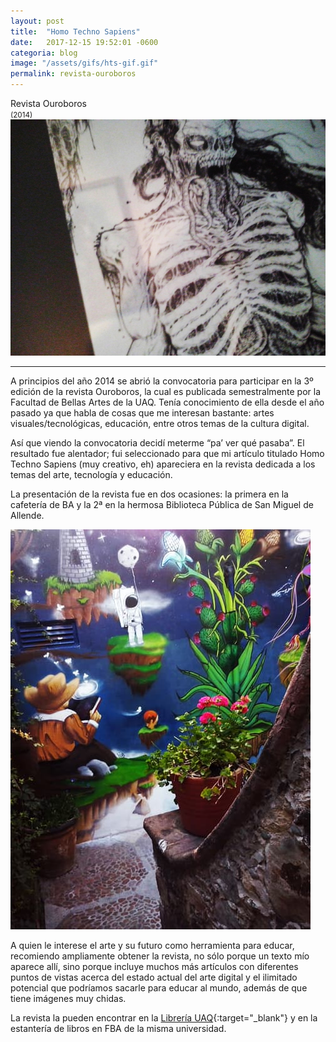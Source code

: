 ```yaml
---
layout: post
title:  "Homo Techno Sapiens"
date:   2017-12-15 19:52:01 -0600
categoria: blog
image: "/assets/gifs/hts-gif.gif"
permalink: revista-ouroboros
---
```

<div class="pb-3">
<div class="display-4 fuente-josefin font-weight-bold color-post-titulo">Revista Ouroboros</div> <small class="text-dark">(2014)</small>
</div>

<div class="pb-4">
<img class="img-fluid" src="/assets/posts/rouroboros/ro-img1.jpg" alt="animanoir UAQ ouroboros revista Querétaro Universidad Autónom de Querétaro Óscar A. Montiel">
</div>

<hr>

<div class="pt-1 fuente-opensans color-lectura posts" markdown="1">

<span class="h3">A</span> principios del año 2014 se abrió la convocatoria para participar en la 3º edición de la revista Ouroboros, la cual es publicada semestralmente por la Facultad de Bellas Artes de la UAQ. Tenía conocimiento de ella desde el año pasado ya que habla de cosas que me interesan bastante: artes visuales/tecnológicas, educación, entre otros temas de la cultura digital.

Así que viendo la convocatoria decidí meterme “pa’ ver qué pasaba”. El resultado fue alentador; fui seleccionado para que mi artículo titulado Homo Techno Sapiens (muy creativo, eh) apareciera en la revista dedicada a los temas del arte, tecnología y educación.

La presentación de la revista fue en dos ocasiones: la primera en la cafetería de BA y la 2ª en la hermosa Biblioteca Pública de San Miguel de Allende.

<img class="img-fluid" src="/assets/posts/rouroboros/ro-img2.jpg" alt="biblioteca San Miguel de Allende Animanoir mural">

A quien le interese el arte y su futuro como herramienta para educar, recomiendo ampliamente obtener la revista, no sólo porque un texto mío aparece allí, sino porque incluye muchos más artículos con diferentes puntos de vistas acerca del estado actual del arte digital y el ilimitado potencial que podríamos sacarle para educar al mundo, además de que tiene imágenes muy chidas.

La revista la pueden encontrar en la [Librería UAQ](http://libreria.uaq.mx/){:target="_blank"} y en la estantería de libros en FBA de la misma universidad.

</div>